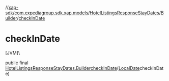 //[xap-sdk](../../../../index.md)/[com.expediagroup.sdk.xap.models](../../index.md)/[HotelListingsResponseStayDates](../index.md)/[Builder](index.md)/[checkInDate](check-in-date.md)

# checkInDate

[JVM]\

public final [HotelListingsResponseStayDates.Builder](index.md)[checkInDate](check-in-date.md)([LocalDate](https://docs.oracle.com/javase/8/docs/api/java/time/LocalDate.html)checkInDate)
